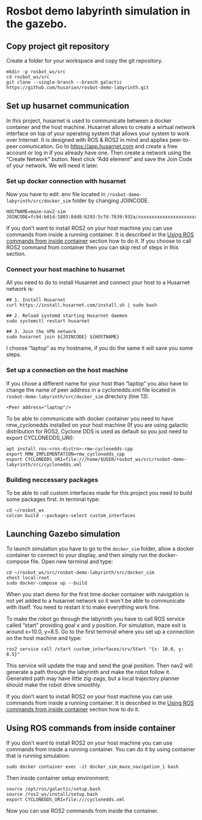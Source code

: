 # Rosbot demo labyrinth simulation in the gazebo.
## Copy project git repository
Create a folder for your workspace and copy the git repository. 
```
mkdir -p rosbot_ws/src
cd rosbot_ws/src
git clone --single-branch --branch galactic https://github.com/husarion/rosbot-demo-labyrinth.git
```
## Set up husarnet communication
In this project, husarnet is used to communicate between a docker container and the host machine. Husarnet allows to create a wirtual network interface on top of your operating system that allows your system to work over Internet. It is designed with ROS & ROS2 in mind and applies peer-to-peer comunication. Go to https://app.husarnet.com and create a free account or log in if you already have one. Then create a network using the “Create Network” button. Next click “Add element” and save the Join Code of your network. We will need it later.
### Set up docker connection with husarnet
Now you have to edit .env file located in `/rosbot-demo-labyrinth/src/docker_sim` folder by changing JOINCODE. 
```
HOSTNAME=maze-nav2-sim
JOINCODE=fc94:b01d:1803:8dd8:b293:5c7d:7639:932a/xxxxxxxxxxxxxxxxxxxxxxx
```
If you don’t want to install ROS2 on your host machine you can use commands from inside a running container. It is described in the [Using ROS commands from inside container](#using-ros-commands-from-inside-container) section how to do it. If you choose to call ROS2 command from container then you can skip rest of steps in this section.
### Connect your host machine to husarnet
All you need to do to install Husarnet and connect your host to a Husarnet network is:
```
## 1. Install Husarnet
curl https://install.husarnet.com/install.sh | sudo bash

## 2. Reload systemd starting Husarnet daemon
sudo systemctl restart husarnet

## 3. Join the VPN network
sudo husarnet join ${JOINCODE} ${HOSTNAME}
```
I choose “laptop” as my hostname, if you do the same it will save you some steps.

### Set up a connection on the host machine
If you chose a different name for your host than “laptop” you also have to change the name of peer address in a cyclonedds.xml file located in `rosbot-demo-labyrinth/src/docker_sim` directory (line 13).  
```
<Peer address="laptop"/>
```
To be able to communicate with docker container you need to have rmw_cyclonedds installed on your host machine (If you are using galactic distribution for ROS2, Cyclone DDS is used as default so you just need to export  CYCLONEDDS_URI):
```
apt install ros-<ros-distro>-rmw-cyclonedds-cpp
export RMW_IMPLEMENTATION=rmw_cyclonedds_cpp
export CYCLONEDDS_URI=file:///home/$USER/rosbot_ws/src/rosbot-demo-labyrinth/src/cyclonedds.xml
```
### Building neccessary packages
To be able to call custom interfaces made for this project you need to build some packages first. In terminal type:
```
cd ~/rosbot_ws
colcon build --packages-select custom_interfaces
```

## Launching Gazebo simulation 
To launch simulation you have to go to the `docker_sim` folder, allow a docker container to connect to your display, and then simply run the docker-compose file. Open new terminal and type:
```
cd ~/rosbot_ws/src/rosbot-demo-labyrinth/src/docker_sim
xhost local:root
sudo docker-compose up --build
```
When you start demo for the first time docker container with navigation is not yet added to a husarnet network so it won't be able to communicate with itself. You need to restart it to make everything work fine. 

To make the robot go through the labyrinth you have to call ROS service called “start” providing goal x and y position. 
For simulation, maze exit is around x=10.0, y=8.5. Go to the first terminal where you set up a connection on the host machine and type:
```
ros2 service call /start custom_interfaces/srv/Start "{x: 10.0, y: 8.5}"
```
This service will update the map and send the goal position. Then nav2 will generate a path through the labyrinth and make the robot follow it. Generated path may have little zig-zags, but a local trajectory planner should make the robot drive smoothly.

If you don’t want to install ROS2 on your host machine you can use commands from inside a running container. It is described in the [Using ROS commands from inside container](#using-ros-commands-from-inside-container) section how to do it.

## Using ROS commands from inside container
If you don’t want to install ROS2 on your host machine you can use commands from inside a running container. You can do it by using container that is running simulation:
```
sudo docker container exec -it docker_sim_maze_navigation_1 bash
```
Then inside container setup environment:
```
source /opt/ros/galactic/setup.bash
source /ros2_ws/install/setup.bash
export CYCLONEDDS_URI=file:///cyclonedds.xml
```
Now you can use ROS2 commands from inside the container. 
